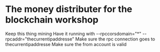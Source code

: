 # The money distributer for the blockchain workshop

Keep this thing mining
Have it running with --rpccorsdomain="*" --rpcaddr="thecurrentipaddresse"
Make sure the rpc connection goes to thecurrentipaddresse
Make sure the from account is valid
